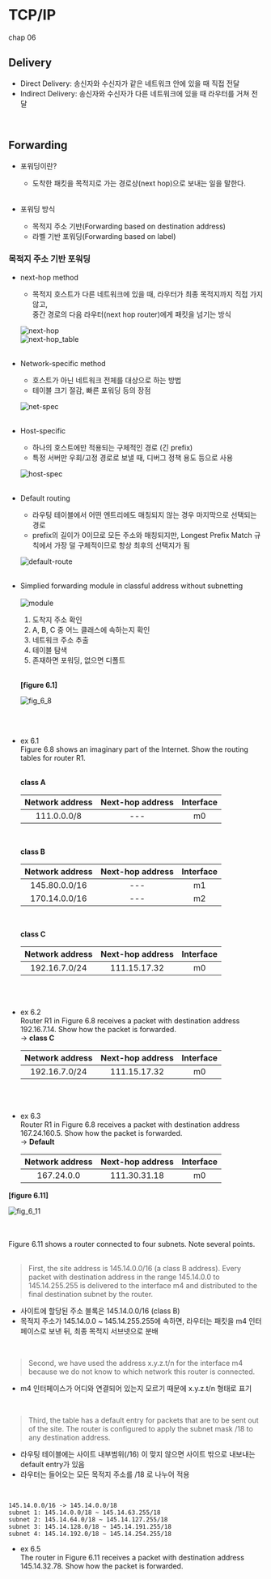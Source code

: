 # TCP/IP
chap 06

## Delivery
- Direct Delivery: 송신자와 수신자가 같은 네트워크 안에 있을 때 직접 전달
- Indirect Delivery: 송신자와 수신자가 다른 네트워크에 있을 때 라우터를 거쳐 전달
<br>

## Forwarding
- 포워딩이란? <br>
    + 도착한 패킷을 목적지로 가는 경로상(next hop)으로 보내는 일을 말한다. <br><br>

- 포워딩 방식
    - 목적지 주소 기반(Forwarding based on destination address)
    - 라벨 기반 포워딩(Forwarding based on label)
    

### 목적지 주소 기반 포워딩
- next-hop method <br>
    + 목적지 호스트가 다른 네트워크에 있을 때, 라우터가 최종 목적지까지 직접 가지 않고, <br>
    중간 경로의 다음 라우터(next hop router)에게 패킷을 넘기는 방식 <br>

    ![next-hop](./src/img1.png)
    <br>
    ![next-hop_table](./src/img2.png)
    <br><br>

- Network-specific method
    + 호스트가 아닌 네트워크 전체를 대상으로 하는 방법 
    + 테이블 크기 절감, 빠른 포워딩 등의 장점<br>

    ![net-spec](./src/img3.png)
    <br><br>

- Host-specific
    + 하나의 호스트에만 적용되는 구체적인 경로 (긴 prefix) 
    + 특정 서버만 우회/고정 경로로 보낼 때, 디버그 정책 용도 등으로 사용<br>

    ![host-spec](./src/img4.png)
    <br><br>

- Default routing
    + 라우팅 테이블에서 어떤 엔트리에도 매칭되지 않는 경우 마지막으로 선택되는 경로
    + prefix의 길이가 0이므로  모든 주소와 매칭되지만, Longest Prefix Match 규칙에서 가장 덜 구체적이므로 항상 최후의 선택지가 됨 <br>

    ![default-route](./src/img5.png)
    <br><br>

- Simplied forwarding module in classful address without subnetting
    <br><br>
    ![module](./src/img6.png)
    <br>

    1. 도착지 주소 확인
    2. A, B, C 중 어느 클래스에 속하는지 확인
    3. 네트워크 주소 추출
    4. 테이블 탐색
    5. 존재하면 포워딩, 없으면 디폴트
    <br><br>

    **[figure 6.1]**

    ![fig_6_8](./src/img7.png)

    <br><br>

- ex 6.1 <br>
Figure 6.8 shows an imaginary part of the Internet. Show the routing tables for router R1.
    <br><br>

    **class A**

    | Network address | Next-hop address | Interface |
    |:---------------:|:----------------:|:---------:|
    | 111.0.0.0/8     | ---              | m0        |

    <br>

    **class B**

    | Network address | Next-hop address | Interface |
    |:---------------:|:----------------:|:---------:|
    | 145.80.0.0/16   | ---              | m1        |
    | 170.14.0.0/16   | ---              | m2        |

    <br>

    **class C**

    | Network address | Next-hop address | Interface |
    |:---------------:|:----------------:|:---------:|
    | 192.16.7.0/24   | 111.15.17.32     | m0        |
    
    <br><br>

- ex 6.2 <br>
Router R1 in Figure 6.8 receives a packet with destination address 192.16.7.14. Show how the packet is forwarded. <br>
-> **class C**

    | Network address | Next-hop address | Interface |
    |:---------------:|:----------------:|:---------:|
    | 192.16.7.0/24   | 111.15.17.32     | m0        |

    <br><br>


- ex 6.3 <br>
Router R1 in Figure 6.8 receives a packet with destination address 167.24.160.5. Show how the packet is forwarded. <br>
-> **Default**

    | Network address | Next-hop address | Interface |
    |:---------------:|:----------------:|:---------:|
    | 167.24.0.0      | 111.30.31.18     | m0        |


**[figure 6.11]**

![fig_6_11](./src/img8.png)

<br><br>
Figure 6.11 shows a router connected to four subnets. Note several points. 
<br><br>
> First, the site address is 145.14.0.0/16 (a class B address). Every packet with destination address in the range 145.14.0.0 to 145.14.255.255 is delivered to the interface m4 and distributed to the final destination subnet by the router.
- 사이트에 할당된 주소 블록은 145.14.0.0/16 (class B)
- 목적지 주소가 145.14.0.0 ~ 145.14.255.255에 속하면, 라우터는 패킷을 m4 인터페이스로 보낸 뒤, 최종 목적지 서브넷으로 분배

<br>

> Second, we have used the address x.y.z.t/n for the interface m4 because we do not know to which network this router is connected.
- m4 인터페이스가 어디와 연결되어 있는지 모르기 때문에 x.y.z.t/n 형태로 표기

<br>

> Third, the table has a default entry for packets that are to be sent out of the site. The router is configured to apply the subnet mask /18 to any destination address.
- 라우팅 테이블에는 사이트 내부범위(/16) 이 맞지 않으면 사이트 밖으로 내보내는 default entry가 있음
- 라우터는 들어오는 모든 목적지 주소를 /18 로 나누어 적용

<br>

    145.14.0.0/16 -> 145.14.0.0/18
    subnet 1: 145.14.0.0/18 ~ 145.14.63.255/18
    subnet 2: 145.14.64.0/18 ~ 145.14.127.255/18
    subnet 3: 145.14.128.0/18 ~ 145.14.191.255/18
    subnet 4: 145.14.192.0/18 ~ 145.14.254.255/18

- ex 6.5 <br>
The router in Figure 6.11 receives a packet with destination address 145.14.32.78. Show how the packet is forwarded.
